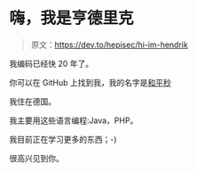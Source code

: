 # 嗨，我是亨德里克

> 原文：<https://dev.to/hepisec/hi-im-hendrik>

我编码已经快 20 年了。

你可以在 GitHub 上找到我，我的名字是[和平秒](https://github.com/hepisec)

我住在德国。

我主要用这些语言编程:Java，PHP。

我目前正在学习更多的东西；-)

很高兴见到你。